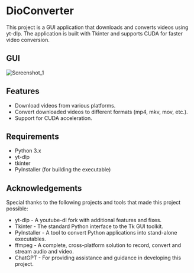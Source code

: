 # DioConverter

This project is a GUI application that downloads and converts videos using yt-dlp. The application is built with Tkinter and supports CUDA for faster video conversion.

## GUI

![Screenshot_1](https://github.com/renarchi/DioConverter/assets/159624970/f526cd47-9bc3-4510-b8db-e1c02b35dfe2)


## Features

- Download videos from various platforms.
- Convert downloaded videos to different formats (mp4, mkv, mov, etc.).
- Support for CUDA acceleration.

## Requirements

- Python 3.x
- yt-dlp
- tkinter
- PyInstaller (for building the executable)

 ## Acknowledgements
Special thanks to the following projects and tools that made this project possible:

- yt-dlp - A youtube-dl fork with additional features and fixes.
- Tkinter - The standard Python interface to the Tk GUI toolkit.
- PyInstaller - A tool to convert Python applications into stand-alone executables.
- ffmpeg - A complete, cross-platform solution to record, convert and stream audio and video.
- ChatGPT - For providing assistance and guidance in developing this project. 
